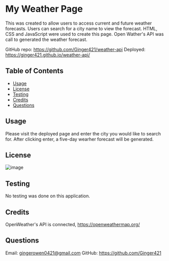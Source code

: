 # My Weather Page

This was created to allow users to access current and future weather forecasts. Users can search for a city name to view the forecast. HTML, CSS and JavaScript were used to create this page. Open Wather's API was call to generated the weather forecast.

GitHub repo: https://github.com/Ginger421/weather-api
Deployed: https://ginger421.github.io/weather-api/

## Table of Contents
* [Usage](#usage)
* [License](#license)
* [Testing](#testing)
* [Credits](#credits)
* [Questions](#questions)

## Usage
Please visit the deployed page and enter the city you would like to search for. After clicking enter, a five-day wearher forecast will be generated.

## License
![image](https://user-images.githubusercontent.com/101539821/195421205-75d9058a-9528-4224-8a53-491b47f330e9.png)


## Testing 
No testing was done on this application.

## Credits
OpenWeather's API is connected, https://openweathermap.org/ 

## Questions
Email: gingerowen0421@gmail.com
GitHub: https://github.com/Ginger421